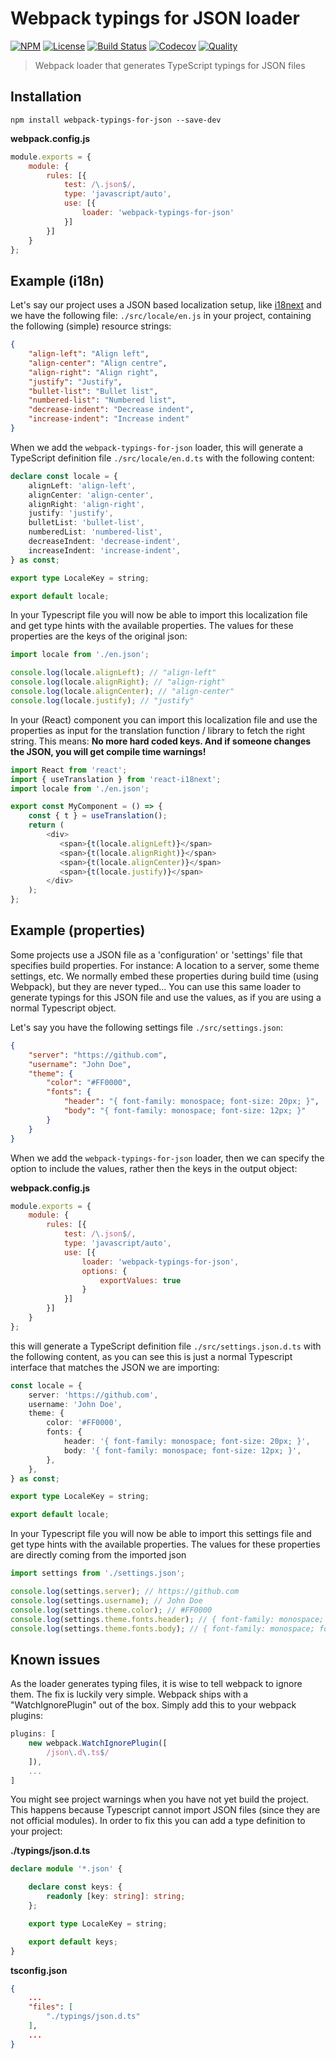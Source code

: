 # Webpack typings for JSON loader

[![NPM](https://badgen.net/npm/v/webpack-typings-for-json)](https://www.npmjs.com/package/webpack-typings-for-json)
[![License](https://badgen.net/npm/license/webpack-typings-for-json)](https://www.npmjs.com/package/webpack-typings-for-json)
[![Build Status](https://badgen.net/travis/ferdikoomen/webpack-typings-for-json/master)](https://travis-ci.org/ferdikoomen/webpack-typings-for-json)
[![Codecov](https://codecov.io/gh/ferdikoomen/webpack-typings-for-json/branch/master/graph/badge.svg)](https://codecov.io/gh/ferdikoomen/webpack-typings-for-json)
[![Quality](https://badgen.net/lgtm/grade/javascript/g/ferdikoomen/webpack-typings-for-json)](https://lgtm.com/projects/g/ferdikoomen/webpack-typings-for-json)

> Webpack loader that generates TypeScript typings for JSON files

## Installation

```
npm install webpack-typings-for-json --save-dev
```

**webpack.config.js**

```javascript
module.exports = {
    module: {
        rules: [{
            test: /\.json$/,
            type: 'javascript/auto',
            use: [{
                loader: 'webpack-typings-for-json'
            }]
        }]
    }
};
```

## Example (i18n)

Let's say our project uses a JSON based localization setup, like [i18next](https://www.i18next.com/)
and we have the following file: `./src/locale/en.js` in your project, containing the following
(simple) resource strings:

```json
{
    "align-left": "Align left",
    "align-center": "Align centre",
    "align-right": "Align right",
    "justify": "Justify",
    "bullet-list": "Bullet list",
    "numbered-list": "Numbered list",
    "decrease-indent": "Decrease indent",
    "increase-indent": "Increase indent"
}
```

When we add the `webpack-typings-for-json` loader, this will generate a TypeScript
definition file `./src/locale/en.d.ts` with the following content:

```typescript
declare const locale = {
    alignLeft: 'align-left',
    alignCenter: 'align-center',
    alignRight: 'align-right',
    justify: 'justify',
    bulletList: 'bullet-list',
    numberedList: 'numbered-list',
    decreaseIndent: 'decrease-indent',
    increaseIndent: 'increase-indent',
} as const;

export type LocaleKey = string;

export default locale;
```

In your Typescript file you will now be able to import this localization
file and get type hints with the available properties. The values for
these properties are the keys of the original json:

```typescript
import locale from './en.json';

console.log(locale.alignLeft); // "align-left"
console.log(locale.alignRight); // "align-right"
console.log(locale.alignCenter); // "align-center"
console.log(locale.justify); // "justify"
```

In your (React) component you can import this localization file and use
the properties as input for the translation function / library to fetch the
right string. This means: **No more hard coded keys. And if someone changes
the JSON, you will get compile time warnings!**

```typescript jsx
import React from 'react';
import { useTranslation } from 'react-i18next';
import locale from './en.json';

export const MyComponent = () => {
    const { t } = useTranslation();
    return (
        <div>
           <span>{t(locale.alignLeft)}</span>
           <span>{t(locale.alignRight)}</span>
           <span>{t(locale.alignCenter)}</span>
           <span>{t(locale.justify)}</span>
        </div>
    );
};
```

## Example (properties)

Some projects use a JSON file as a 'configuration' or 'settings' file that specifies build
properties. For instance: A location to a server, some theme settings, etc. We normally embed
these properties during build time (using Webpack), but they are never typed... You can use
this same loader to generate typings for this JSON file and use the values, as if you
are using a normal Typescript object.

Let's say you have the following settings file `./src/settings.json`:

```json
{
    "server": "https://github.com",
    "username": "John Doe",
    "theme": {
        "color": "#FF0000",
        "fonts": {
            "header": "{ font-family: monospace; font-size: 20px; }",
            "body": "{ font-family: monospace; font-size: 12px; }"
        }
    }
}
```

When we add the `webpack-typings-for-json` loader, then we can specify
the option to include the values, rather then the keys in the output
object:

**webpack.config.js**

```javascript
module.exports = {
    module: {
        rules: [{
            test: /\.json$/,
            type: 'javascript/auto',
            use: [{
                loader: 'webpack-typings-for-json',
                options: {
                    exportValues: true
                }
            }]
        }]
    }
};
```

this will generate a TypeScript definition file `./src/settings.json.d.ts` with
the following content, as you can see this is just a normal Typescript interface
that matches the JSON we are importing:

```typescript
const locale = {
    server: 'https://github.com',
    username: 'John Doe',
    theme: {
        color: '#FF0000',
        fonts: {
            header: '{ font-family: monospace; font-size: 20px; }',
            body: '{ font-family: monospace; font-size: 12px; }',
        },
    },
} as const;

export type LocaleKey = string;

export default locale;
```

In your Typescript file you will now be able to import this settings
file and get type hints with the available properties. The values for
these properties are directly coming from the imported json

```typescript
import settings from './settings.json';

console.log(settings.server); // https://github.com
console.log(settings.username); // John Doe
console.log(settings.theme.color); // #FF0000
console.log(settings.theme.fonts.header); // { font-family: monospace; font-size: 20px; }
console.log(settings.theme.fonts.body); // { font-family: monospace; font-size: 12px; }
```

## Known issues

As the loader generates typing files, it is wise to tell webpack to ignore them.
The fix is luckily very simple. Webpack ships with a "WatchIgnorePlugin" out of the box.
Simply add this to your webpack plugins:

```javascript
plugins: [
    new webpack.WatchIgnorePlugin([
        /json\.d\.ts$/
    ]),
    ...
]
```

You might see project warnings when you have not yet build the project. This happens
because Typescript cannot import JSON files (since they are not official modules).
In order to fix this you can add a type definition to your project:

**./typings/json.d.ts**
```typescript
declare module '*.json' {

    declare const keys: {
        readonly [key: string]: string;
    };

    export type LocaleKey = string;

    export default keys;
}
```

**tsconfig.json**
```json
{
    ...
    "files": [
        "./typings/json.d.ts"
    ],
    ...
}
```
